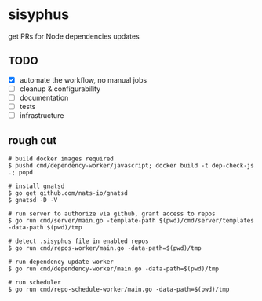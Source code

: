 # sisyphus

get PRs for Node dependencies updates

## TODO

- [x] automate the workflow, no manual jobs
- [ ] cleanup & configurability
- [ ] documentation
- [ ] tests
- [ ] infrastructure

## rough cut

```
# build docker images required
$ pushd cmd/dependency-worker/javascript; docker build -t dep-check-js .; popd

# install gnatsd
$ go get github.com/nats-io/gnatsd
$ gnatsd -D -V

# run server to authorize via github, grant access to repos
$ go run cmd/server/main.go -template-path $(pwd)/cmd/server/templates -data-path $(pwd)/tmp

# detect .sisyphus file in enabled repos
$ go run cmd/repos-worker/main.go -data-path=$(pwd)/tmp

# run dependency update worker
$ go run cmd/dependency-worker/main.go -data-path=$(pwd)/tmp

# run scheduler 
$ go run cmd/repo-schedule-worker/main.go -data-path=$(pwd)/tmp
```
